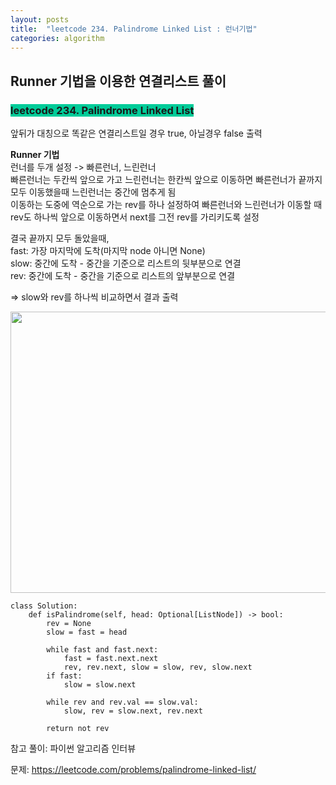 ```yaml
---
layout: posts
title:  "leetcode 234. Palindrome Linked List : 런너기법"
categories: algorithm
---
```


## Runner 기법을 이용한 연결리스트 풀이

### <span style="background-color: #00CC99">leetcode 234. Palindrome Linked List</span>

앞뒤가 대칭으로 똑같은 연결리스트일 경우 true, 아닐경우 false 출력

**Runner 기법**   
런너를 두개 설정 -> 빠른런너, 느린런너  
빠른런너는 두칸씩 앞으로 가고 느린런너는 한칸씩 앞으로 이동하면 빠른런너가 끝까지 모두 이동했을때 느린런너는 중간에 멈추게 됨  
이동하는 도중에 역순으로 가는 rev를 하나 설정하여 빠른런너와 느린런너가 이동할 때 rev도 하나씩 앞으로 이동하면서 next를 그전 rev를 가리키도록 설정

결국 끝까지 모두 돌았을때,  
fast: 가장 마지막에 도착(마지막 node 아니면 None)  
slow: 중간에 도착 - 중간을 기준으로 리스트의 뒷부분으로 연결  
rev: 중간에 도착 - 중간을 기준으로 리스트의 앞부분으로 연결  
 
=> slow와 rev를 하나씩 비교하면서 결과 출력  


<img src="https://user-images.githubusercontent.com/88446465/163287763-29507ab3-8945-4dd7-a9eb-b99c5ab86072.jpg" width="600" height="450" /><br/>


```
class Solution:
    def isPalindrome(self, head: Optional[ListNode]) -> bool:
        rev = None
        slow = fast = head
        
        while fast and fast.next:
            fast = fast.next.next
            rev, rev.next, slow = slow, rev, slow.next
        if fast:
            slow = slow.next
        
        while rev and rev.val == slow.val:
            slow, rev = slow.next, rev.next
        
        return not rev
```

참고 풀이: 파이썬 알고리즘 인터뷰




문제: https://leetcode.com/problems/palindrome-linked-list/  



